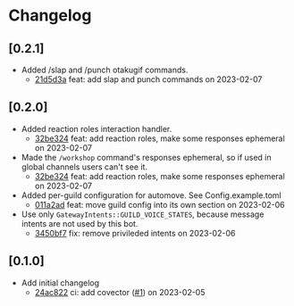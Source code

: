 # Changelog

## \[0.2.1]

- Added /slap and /punch otakugif commands.
  - [21d5d3a](https://github.com/SSPS-KB/workshop-bot/commit/21d5d3abf76ed0730f2671f529c02d1bc0faa581) feat: add slap and punch commands on 2023-02-07

## \[0.2.0]

- Added reaction roles interaction handler.
  - [32be324](https://github.com/SSPS-KB/workshop-bot/commit/32be324861f6380497eea0cae3371084f5ab55f8) feat: add reaction roles, make some responses ephemeral on 2023-02-07
- Made the `/workshop` command's responses ephemeral, so if used in global channels users can't see it.
  - [32be324](https://github.com/SSPS-KB/workshop-bot/commit/32be324861f6380497eea0cae3371084f5ab55f8) feat: add reaction roles, make some responses ephemeral on 2023-02-07
- Added per-guild configuration for automove. See Config.example.toml
  - [011a2ad](https://github.com/SSPS-KB/workshop-bot/commit/011a2ade3ca5b4547dda995fe0b0befe82c3568a) feat: move guild config into its own section on 2023-02-06
- Use only `GatewayIntents::GUILD_VOICE_STATES`, because message intents are not used by this bot.
  - [3450bf7](https://github.com/SSPS-KB/workshop-bot/commit/3450bf71b51d96018f1419b119cad1f6a0e322b6) fix: remove privileded intents on 2023-02-06

## \[0.1.0]

- Add initial changelog
  - [24ac822](https://github.com/SSPS-KB/workshop-bot/commit/24ac82277f37d9e77cedfb5efe95b4444913d000) ci: add covector ([#1](https://github.com/SSPS-KB/workshop-bot/pull/1)) on 2023-02-05
